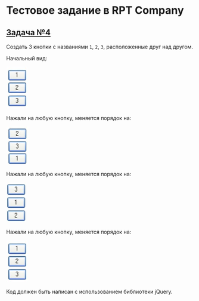 # Тестовое задание в RPT Company

## [Задача №4](/4)

Cоздать 3 кнопки с названиями `1`, `2`, `3`, расположенные друг над другом.

Начальный вид:

![](../img/1.jpg)

Нажали на любую кнопку, меняется порядок на:

![](../img/2.jpg)

Нажали на любую кнопку, меняется порядок на:

![](../img/3.jpg)

Нажали на любую кнопку, меняется порядок на:

![](../img/1.jpg)

Код должен быть написан с использованием библиотеки jQuery.
